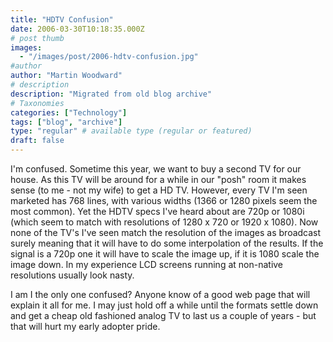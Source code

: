 ```yaml
---
title: "HDTV Confusion"
date: 2006-03-30T10:18:35.000Z
# post thumb
images:
  - "/images/post/2006-hdtv-confusion.jpg"
#author
author: "Martin Woodward"
# description
description: "Migrated from old blog archive"
# Taxonomies
categories: ["Technology"]
tags: ["blog", "archive"]
type: "regular" # available type (regular or featured)
draft: false
---
```


I'm confused.  Sometime this year, we want to buy a second TV for our house.  As this TV will be around for a while in our "posh" room it makes sense (to me - not my wife) to get a HD TV.  However, every TV I'm seen marketed has 768 lines, with various widths (1366 or 1280 pixels seem the most common).  Yet the HDTV specs I've heard about are 720p or 1080i (which seem to match with resolutions of 1280 x 720 or 1920 x 1080).  Now none of the TV's I've seen match the resolution of the images as broadcast surely meaning that it will have to do some interpolation of the results.  If the signal is a 720p one it will have to scale the image up, if it is 1080 scale the image down.  In my experience LCD screens running at non-native resolutions usually look nasty.  

I am I the only one confused?  Anyone know of a good web page that will explain it all for me.  I may just hold off a while until the formats settle down and get a cheap old fashioned analog TV to last us a couple of years - but that will hurt my early adopter pride.